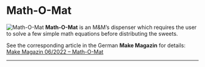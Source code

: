 # Math-O-Mat

![Math-O-Mat](https://heise.cloudimg.io/v7/_www-heise-de_%2Fselect%2Fmake%2F2022%2F6%2F2222213444191550600%2Faufmacherhoch.jpg%3Fchecksum%3D1165870712?ci_url_encoded=1&force_format=avif%2Cwebp%2Cjpeg&org_if_sml=1&q=30&width=1600)
**Math-O-Mat** is an M\&M’s dispenser which requires the user to solve a few simple math equations before distributing the sweets.

See the corresponding article in the German **Make Magazin** for details:
[Make Magazin 06/2022 – Math-O-Mat](https://www.heise.de/select/make/2022/6/2222213444191550600)

---
